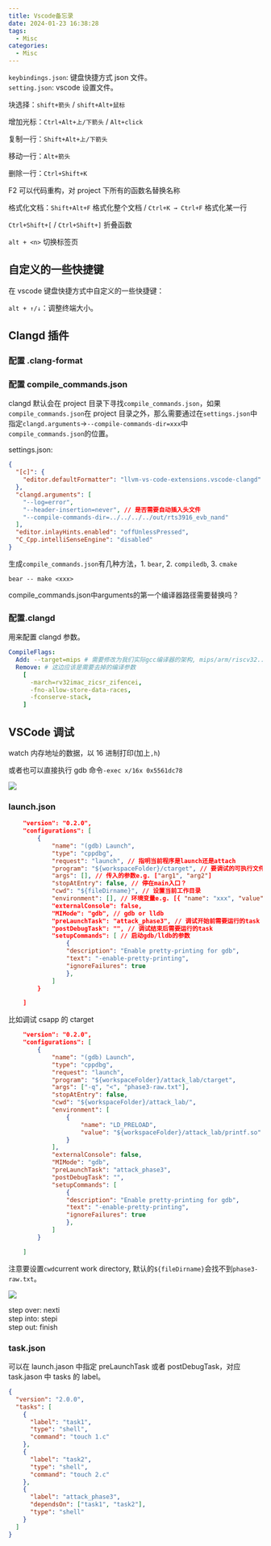 ```yaml
---
title: Vscode备忘录
date: 2024-01-23 16:38:28
tags:
  - Misc
categories:
  - Misc
---
```


`keybindings.json`: 键盘快捷方式 json 文件。  
`setting.json`: vscode 设置文件。

块选择：`shift+箭头` / `shift+Alt+鼠标`

增加光标：`Ctrl+Alt+上/下箭头` / `Alt+click`

复制一行：`Shift+Alt+上/下箭头`

移动一行：`Alt+箭头`

删除一行：`Ctrl+Shift+K`

F2 可以代码重构，对 project 下所有的函数名替换名称

格式化文档：`Shift+Alt+F` 格式化整个文档 / `Ctrl+K → Ctrl+F` 格式化某一行

`Ctrl+Shift+[` / `Ctrl+Shift+]` 折叠函数

`alt + <n>` 切换标签页

## 自定义的一些快捷键

在 vscode 键盘快捷方式中自定义的一些快捷键：

`alt + ↑/↓`：调整终端大小。

## Clangd 插件

### 配置 .clang-format

### 配置 compile_commands.json

clangd 默认会在 project 目录下寻找`compile_commands.json`，如果`compile_commands.json`在 project 目录之外，那么需要通过在`settings.json`中指定`clangd.arguments`->`--compile-commands-dir=xxx`中`compile_commands.json`的位置。

settings.json:

```json
{
  "[c]": {
    "editor.defaultFormatter": "llvm-vs-code-extensions.vscode-clangd"
  },
  "clangd.arguments": [
    "--log=error",
    "--header-insertion=never", // 是否需要自动插入头文件
    "--compile-commands-dir=../../../../out/rts3916_evb_nand"
  ],
  "editor.inlayHints.enabled": "offUnlessPressed",
  "C_Cpp.intelliSenseEngine": "disabled"
}
```

生成`compile_commands.json`有几种方法，1. `bear`, 2. `compiledb`, 3. `cmake`

`bear -- make <xxx>`

<p class="note note-warning">compile_commands.json中arguments的第一个编译器路径需要替换吗？</p>

### 配置.clangd

用来配置 clangd 参数。

```yaml
CompileFlags:
  Add: --target=mips # 需要修改为我们实际gcc编译器的架构, mips/arm/riscv32...
  Remove: # 这边应该是需要去掉的编译参数
    [
      -march=rv32imac_zicsr_zifencei,
      -fno-allow-store-data-races,
      -fconserve-stack,
    ]
```

## VSCode 调试

watch 内存地址的数据，以 16 进制打印(加上`,h`)

或者也可以直接执行 gdb 命令`-exec x/16x 0x5561dc78`

![](https://xyc-1316422823.cos.ap-shanghai.myqcloud.com/20240723215959.png)

### launch.json

```json
	"version": "0.2.0",
	"configurations": [
		{
			"name": "(gdb) Launch",
			"type": "cppdbg",
			"request": "launch", // 指明当前程序是launch还是attach
			"program": "${workspaceFolder}/ctarget", // 要调试的可执行文件
			"args": [], // 传入的参数e.g. ["arg1", "arg2"]
			"stopAtEntry": false, // 停在main入口？
			"cwd": "${fileDirname}", // 设置当前工作目录
			"environment": [], // 环境变量e.g. [{ "name": "xxx", "value": "yyy" }]
			"externalConsole": false,
			"MIMode": "gdb", // gdb or lldb
			"preLaunchTask": "attack_phase3", // 调试开始前需要运行的task
			"postDebugTask": "", // 调试结束后需要运行的task
			"setupCommands": [ // 启动gdb/lldb的参数
			    {
				"description": "Enable pretty-printing for gdb",
				"text": "-enable-pretty-printing",
				"ignoreFailures": true
			    },
			]
		}

	]
```

比如调试 csapp 的 ctarget

```json
	"version": "0.2.0",
	"configurations": [
		{
			"name": "(gdb) Launch",
			"type": "cppdbg",
			"request": "launch",
			"program": "${workspaceFolder}/attack_lab/ctarget",
			"args": ["-q", "<", "phase3-raw.txt"],
			"stopAtEntry": false,
			"cwd": "${workspaceFolder}/attack_lab/",
			"environment": [
				{
					"name": "LD_PRELOAD",
					"value": "${workspaceFolder}/attack_lab/printf.so"
				}
			],
			"externalConsole": false,
			"MIMode": "gdb",
			"preLaunchTask": "attack_phase3",
			"postDebugTask": "",
			"setupCommands": [
			    {
				"description": "Enable pretty-printing for gdb",
				"text": "-enable-pretty-printing",
				"ignoreFailures": true
			    },
			]
		}

	]
```

注意要设置`cwd`current work directory, 默认的`${fileDirname}`会找不到`phase3-raw.txt`。

![](https://xyc-1316422823.cos.ap-shanghai.myqcloud.com/20240722222717.png)

step over: nexti  
step into: stepi  
step out: finish

### task.json

可以在 launch.jason 中指定 preLaunchTask 或者 postDebugTask，对应 task.jason 中 tasks 的 label。

```json
{
  "version": "2.0.0",
  "tasks": [
    {
      "label": "task1",
      "type": "shell",
      "command": "touch 1.c"
    },
    {
      "label": "task2",
      "type": "shell",
      "command": "touch 2.c"
    },
    {
      "label": "attack_phase3",
      "dependsOn": ["task1", "task2"],
      "type": "shell"
    }
  ]
}
```
